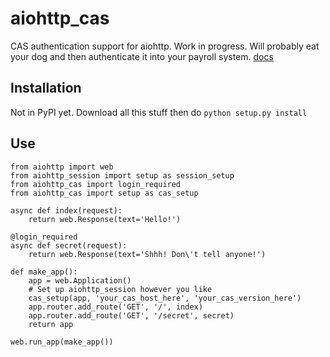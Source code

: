 # aiohttp_cas
CAS authentication support for aiohttp. Work in progress. Will probably eat your dog and then authenticate it into your payroll system.
[docs](https://aiohttp-cas.readthedocs.io/en/latest/)
## Installation
Not in PyPI yet. Download all this stuff then do
```python setup.py install```

## Use
```
from aiohttp import web
from aiohttp_session import setup as session_setup
from aiohttp_cas import login_required
from aiohttp_cas import setup as cas_setup

async def index(request):
    return web.Response(text='Hello!')

@login_required
async def secret(request):
    return web.Response(text='Shhh! Don\'t tell anyone!')

def make_app():
    app = web.Application()
    # Set up aiohttp_session however you like
    cas_setup(app, 'your_cas_host_here', 'your_cas_version_here')
    app.router.add_route('GET', '/', index)
    app.router.add_route('GET', '/secret', secret)
    return app

web.run_app(make_app())
```
